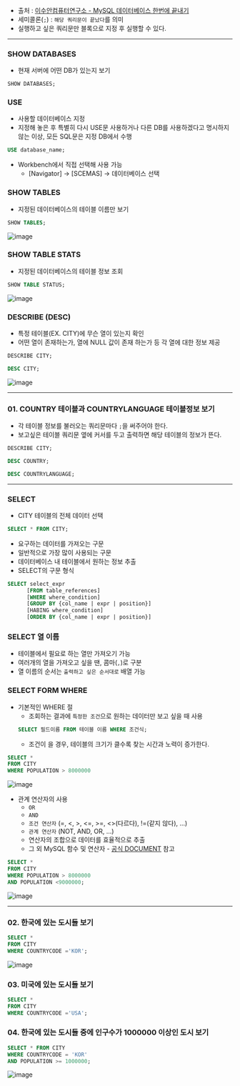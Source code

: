 - 출처 : [이수안컴퓨터연구소 - MySQL 데이터베이스 한번에 끝내기](https://www.youtube.com/watch?v=vgIc4ctNFbc)
- 세미콜론(`;`) : `해당 쿼리문이 끝났다`를 의미
- 실행하고 싶은 쿼리문만 블록으로 지정 후 실행할 수 있다.
---

### SHOW DATABASES
- 현재 서버에 어떤 DB가 있는지 보기
```sql
SHOW DATABASES; 
```


### USE
- 사용할 데이터베이스 지정
- 지정해 놓은 후 특별히 다시 USE문 사용하거나 다른 DB를 사용하겠다고 명시하지 않는 이상, 모든 SQL문은 지정 DB에서 수행
```sql
USE database_name;
```
- Workbench에서 직접 선택해 사용 가능
  - [Navigator] -> [SCEMAS] -> 데이터베이스 선택


### SHOW TABLES
- 지정된 데이터베이스의 테이블 이름만 보기
```sql
SHOW TABLES;
```
![image](https://user-images.githubusercontent.com/74661937/147538045-c6c5eb1e-dc3e-44f8-be43-94cf7f41cdf9.png)


### SHOW TABLE STATS
- 지정된 데이터베이스의 테이블 정보 조회
```SQL
SHOW TABLE STATUS;
```
![image](https://user-images.githubusercontent.com/74661937/147538026-e48440e5-099c-4658-82c1-3e289f571a1a.png)


### DESCRIBE (DESC)
- 특정 테이블(EX. CITY)에 무슨 열이 있는지 확인
- 어떤 열이 존재하는가, 열에 NULL 값이 존재 하는가 등 각 열에 대한 정보 제공
```SQL
DESCRIBE CITY;
```
```SQL
DESC CITY;
```
![image](https://user-images.githubusercontent.com/74661937/147538232-4f66736f-424d-4965-ad32-b957c96e1f1a.png)

---
### 01. COUNTRY 테이블과 COUNTRYLANGUAGE 테이블정보 보기
- 각 테이블 정보를 불러오는 쿼리문마다 `;`을 써주어야 한다.
- 보고싶은 테이블 쿼리문 옆에 커서를 두고 출력하면 해당 테이블의 정보가 뜬다.
```SQL
DESCRIBE CITY;

DESC COUNTRY;

DESC COUNTRYLANGUAGE;
```

---
### SELECT
- CITY 테이블의 전체 데이터 선택
```SQL
SELECT * FROM CITY;
```
- 요구하는 데이터를 가져오는 구문
- 일반적으로 가장 많이 사용되는 구문
- 데이터베이스 내 테이블에서 원하는 정보 추출
- SELECT의 구문 형식
```SQL
SELECT select_expr
      [FROM table_references]
      [WHERE where_condition]
      [GROUP BY {col_name | expr | position}]
      [HABING where_condition]
      [ORDER BY {col_name | expr | position}]
```

### SELECT 열 이름
- 테이블에서 필요로 하는 열만 가져오기 가능
- 여러개의 열을 가져오고 싶을 땐, 콤마(`,`)로 구분
- 열 이름의 순서는 `출력하고 싶은 순서대로` 배열 가능


### SELECT FORM WHERE
- 기본적인 WHERE 절
  - 조회하는 결과에 `특정한 조건`으로 원하는 데이터만 보고 싶을 때 사용
  ```SQL
  SELECT 필드이름 FROM 테이블 이름 WHERE 조건식;
  ```
  - 조건이 을 경우, 테이블의 크기가 클수록 찾는 시간과 노력이 증가한다.
```SQL
SELECT *
FROM CITY
WHERE POPULATION > 8000000
```
![image](https://user-images.githubusercontent.com/74661937/147543374-cf7c1593-a614-4502-9bda-cc23a6a987a1.png)


- 관계 연산자의 사용
  - `OR`
  - `AND`
  - `조건 연산자` (=, <, >, <=, >=, <>(다르다), !=(같지 않다), ...)
  - `관계 연산자` (NOT, AND, OR, ...)
  - 연산자의 조합으로 데이터를 효율적으로 추출
  - 그 외 MySQL 함수 및 연산자 - [공식 DOCUMENT](https://dev.mysql.com/doc/refman/8.0/en/functions.html) 참고
```SQL
SELECT *
FROM CITY
WHERE POPULATION > 8000000
AND POPULATION <9000000;
```
![image](https://user-images.githubusercontent.com/74661937/147544031-150a408d-6e4d-4990-bac6-0d4c0ebd52ff.png)

---
### 02. 한국에 있는 도시들 보기
```SQL
SELECT *
FROM CITY
WHERE COUNTRYCODE ='KOR';
```
![image](https://user-images.githubusercontent.com/74661937/147544479-0ad49f82-2c5a-49e7-87c5-1c9a7850d3a0.png)


### 03. 미국에 있는 도시들 보기
```SQL
SELECT *
FROM CITY
WHERE COUNTRYCODE ='USA';
```

### 04. 한국에 있는 도시들 중에 인구수가 1000000 이상인 도시 보기
```SQL
SELECT * FROM CITY
WHERE COUNTRYCODE = 'KOR'
AND POPULATION >= 1000000;
```
![image](https://user-images.githubusercontent.com/74661937/147544667-2ec17811-5e00-42a1-8016-a771e441a71d.png)

